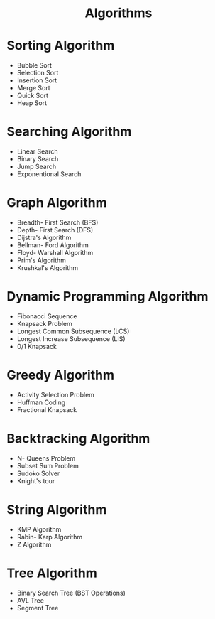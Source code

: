 <h1  align="center" >Algorithms</h1>


# Sorting Algorithm
  - Bubble Sort
  - Selection Sort
  - Insertion Sort
  - Merge Sort
  - Quick Sort
  - Heap Sort

# Searching Algorithm 
 - Linear Search
 - Binary Search
 - Jump Search
 - Exponentional Search

# Graph Algorithm
 - Breadth- First Search (BFS)
 - Depth- First Search (DFS)
 - Dijstra's Algorithm
 - Bellman- Ford Algorithm
 - Floyd- Warshall Algorithm
 - Prim's Algorithm
 - Krushkal's Algorithm

# Dynamic Programming Algorithm
 - Fibonacci Sequence
 - Knapsack Problem
 - Longest Common Subsequence (LCS)
 - Longest Increase Subsequence (LIS)
 - 0/1 Knapsack

# Greedy Algorithm
 - Activity Selection Problem
 - Huffman Coding
 - Fractional Knapsack

# Backtracking Algorithm
 - N- Queens Problem
 - Subset Sum Problem
 - Sudoko Solver
 - Knight's tour

# String Algorithm
 - KMP Algorithm
 - Rabin- Karp Algorithm
 - Z Algorithm

# Tree Algorithm
 - Binary Search Tree (BST Operations)
 - AVL Tree
 - Segment Tree